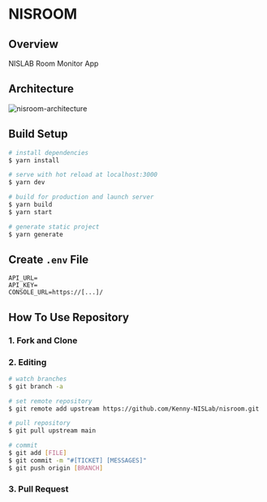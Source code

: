 # NISROOM

## Overview

NISLAB Room Monitor App

## Architecture

![nisroom-architecture](https://user-images.githubusercontent.com/49851726/116016198-e8fa4680-a676-11eb-8da4-751b899a9d48.png)

## Build Setup

```bash
# install dependencies
$ yarn install

# serve with hot reload at localhost:3000
$ yarn dev

# build for production and launch server
$ yarn build
$ yarn start

# generate static project
$ yarn generate
```

## Create `.env` File

```.env
API_URL=
API_KEY=
CONSOLE_URL=https://[...]/
```

## How To Use Repository

### 1. Fork and Clone

### 2. Editing

```bash
# watch branches
$ git branch -a

# set remote repository
$ git remote add upstream https://github.com/Kenny-NISLab/nisroom.git

# pull repository
$ git pull upstream main

# commit
$ git add [FILE]
$ git commit -m "#[TICKET] [MESSAGES]"
$ git push origin [BRANCH]
```

### 3. Pull Request
